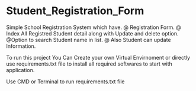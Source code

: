 # Student_Registration_Form

Simple School Registration System which have.
@ Registration Form.
@ Index All Registred Student detail along with Update and delete option.
@Option to search Student name in list.
@ Also Student can update Information.

To run this project You Can Create your own Virtual Envirnoment or directly use requirements.txt file to install
all required softwares to start with application.

Use CMD or Terminal to run requirements.txt file


